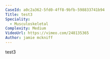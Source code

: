 ```yaml
---
CaseId: a0c2a362-5fd0-4ff8-9bfb-598833741b94
Title: test3
Speciality:
  - Musculoskeletal
Complexity: Medium
VideoUrl: https://vimeo.com/248135365
Author: jamie mckniff
---
```


test3